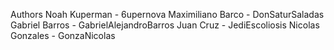 Authors
Noah Kuperman - 6upernova
Maximiliano Barco - DonSaturSaladas
Gabriel Barros - GabrielAlejandroBarros
Juan Cruz - JediEscoliosis
Nicolas Gonzales - GonzaNicolas
